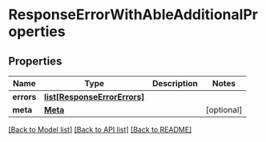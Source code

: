 # ResponseErrorWithAbleAdditionalProperties

## Properties
Name | Type | Description | Notes
------------ | ------------- | ------------- | -------------
**errors** | [**list[ResponseErrorErrors]**](ResponseErrorErrors.md) |  | 
**meta** | [**Meta**](Meta.md) |  | [optional] 

[[Back to Model list]](../README.md#documentation-for-models) [[Back to API list]](../README.md#documentation-for-api-endpoints) [[Back to README]](../README.md)

